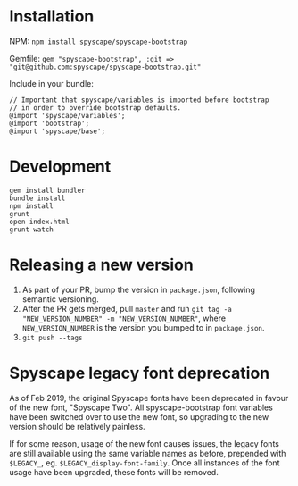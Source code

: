 # Installation

NPM:
`npm install spyscape/spyscape-bootstrap`

Gemfile:
`gem "spyscape-bootstrap", :git => "git@github.com:spyscape/spyscape-bootstrap.git"`

Include in your bundle:

```
// Important that spyscape/variables is imported before bootstrap
// in order to override bootstrap defaults.
@import 'spyscape/variables';
@import 'bootstrap';
@import 'spyscape/base';
```


# Development

```
gem install bundler
bundle install
npm install
grunt
open index.html
grunt watch
```

# Releasing a new version

1. As part of your PR, bump the version in `package.json`, following semantic versioning.
2. After the PR gets merged, pull `master` and run `git tag -a "NEW_VERSION_NUMBER" -m "NEW_VERSION_NUMBER"`, where `NEW_VERSION_NUMBER` is the version you bumped to in `package.json`.
3. `git push --tags`

# Spyscape legacy font deprecation

As of Feb 2019, the original Spyscape fonts have been deprecated in favour of the new font,
"Spyscape Two". All spyscape-bootstrap font variables have been switched over to use the 
new font, so upgrading to the new version should be relatively painless.

If for some reason, usage of the new font causes issues, the legacy fonts are still available 
using the same variable names as before, prepended with `$LEGACY_`, eg. `$LEGACY_display-font-family`. 
Once all instances of the font usage have been upgraded, these fonts will be removed.
